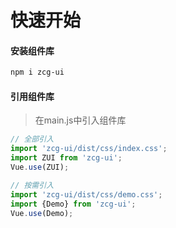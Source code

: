 # 快速开始

#### 安装组件库
```bash
npm i zcg-ui
```

#### 引用组件库
> 在main.js中引入组件库
```javascript
// 全部引入
import 'zcg-ui/dist/css/index.css';
import ZUI from 'zcg-ui';
Vue.use(ZUI);

// 按需引入
import 'zcg-ui/dist/css/demo.css';
import {Demo} from 'zcg-ui';
Vue.use(Demo);
```